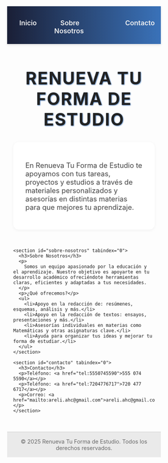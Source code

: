 <!DOCTYPE html>
<html lang="es">
<head>
  <meta charset="utf-8" />
  <meta name="viewport" content="width=device-width, initial-scale=1" />
  <title>Renueva Tu Forma de Estudio</title>
  <style>
    /* Reset básico */
    * {
      margin: 0;
      padding: 0;
      box-sizing: border-box;
    }

    body {
      font-family: 'Segoe UI', Tahoma, Geneva, Verdana, sans-serif;
      background: #f5f7fa;
      color: #333;
      line-height: 1.6;
      min-height: 100vh;
      display: flex;
      flex-direction: column;
    }

    /* Navegación */
    nav {
      background: linear-gradient(90deg, #1a1f36, #3a72b9);
      padding: 15px 0;
      box-shadow: 0 3px 6px rgba(0,0,0,0.1);
      position: sticky;
      top: 0;
      z-index: 1000;
    }

    nav ul {
      list-style: none;
      display: flex;
      justify-content: center;
      gap: 30px;
    }

    nav ul li a {
      color: #f0f0f0;
      font-weight: 600;
      font-size: 1.1rem;
      text-decoration: none;
      padding: 8px 16px;
      border-radius: 8px;
      transition: background-color 0.3s ease, color 0.3s ease;
    }

    nav ul li a:hover,
    nav ul li a:focus {
      background-color: #f0f0f0;
      color: #1a1f36;
      outline: none;
    }

    header {
      text-align: center;
      margin: 3rem 1rem 2rem;
    }

    header h2 {
      font-size: 2.8rem;
      color: #222;
      letter-spacing: 2px;
      text-transform: uppercase;
      text-shadow: 1px 1px 3px #3a72b9;
    }

    main {
      max-width: 900px;
      margin: 0 auto 3rem;
      padding: 0 1rem;
      flex-grow: 1;
    }

    section {
      margin-bottom: 3rem;
      background: #fff;
      padding: 2rem;
      border-radius: 15px;
      box-shadow: 0 2px 8px rgba(0,0,0,0.05);
      transition: box-shadow 0.3s ease;
    }

    section:hover {
      box-shadow: 0 6px 20px rgba(0,0,0,0.1);
    }

    section h3 {
      font-size: 2rem;
      color: #3a72b9;
      margin-bottom: 1rem;
      border-bottom: 3px solid #1a1f36;
      display: inline-block;
      padding-bottom: 0.3rem;
    }

    p {
      font-size: 1.15rem;
      margin-bottom: 1rem;
      color: #444;
    }

    ul {
      list-style: inside disc;
      color: #555;
      font-size: 1.1rem;
      padding-left: 0;
      margin-left: 1rem;
    }

    ul li {
      margin-bottom: 0.6rem;
    }

    a[href^="tel:"],
    a[href^="mailto:"] {
      color: #3a72b9;
      font-weight: 600;
      text-decoration: none;
      transition: color 0.3s ease;
    }

    a[href^="tel:"]:hover,
    a[href^="mailto:"]:hover {
      color: #1a1f36;
      text-decoration: underline;
    }

    footer {
      text-align: center;
      padding: 1rem;
      background: #eaeaea;
      font-size: 0.9rem;
      color: #666;
      border-top: 1px solid #ccc;
      margin-top: auto;
    }
  </style>
</head>
<body>

  <nav>
    <ul>
      <li><a href="#inicio">Inicio</a></li>
      <li><a href="#sobre-nosotros">Sobre Nosotros</a></li>
      <li><a href="#contacto">Contacto</a></li>
    </ul>
  </nav>

  <header>
    <h2>RENUEVA TU FORMA DE ESTUDIO</h2>
  </header>

  <main>
    <section id="inicio" tabindex="0">
      <p>
        En Renueva Tu Forma de Estudio te apoyamos con tus tareas, proyectos y estudios a través de materiales personalizados y asesorías en distintas materias para que mejores tu aprendizaje.
      </p>
    </section>

    <section id="sobre-nosotros" tabindex="0">
      <h3>Sobre Nosotros</h3>
      <p>
        Somos un equipo apasionado por la educación y el aprendizaje. Nuestro objetivo es apoyarte en tu desarrollo académico ofreciéndote herramientas claras, eficientes y adaptadas a tus necesidades.
      </p>
      <p>¿Qué ofrecemos?</p>
      <ul>
        <li>Apoyo en la redacción de: resúmenes, esquemas, análisis y más.</li>
        <li>Apoyo en la redacción de textos: ensayos, presentaciones y más.</li>
        <li>Asesorías individuales en materias como Matemáticas y otras asignaturas clave.</li>
        <li>Ayuda para organizar tus ideas y mejorar tu forma de estudiar.</li>
      </ul>
    </section>

    <section id="contacto" tabindex="0">
      <h3>Contacto</h3>
      <p>Teléfono: <a href="tel:5550745590">555 074 5590</a></p>
      <p>Teléfono: <a href="tel:7204776717">720 477 6717</a></p>
      <p>Correo: <a href="mailto:areli.ahc@gmail.com">areli.ahc@gmail.com</a></p>
    </section>
  </main>

  <footer>
    &copy; 2025 Renueva Tu Forma de Estudio. Todos los derechos reservados.
  </footer>

</body>
</html>
